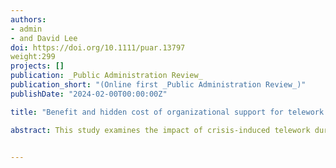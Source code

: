 ```yaml
---
authors:
- admin
- and David Lee
doi: https://doi.org/10.1111/puar.13797
weight:299 
projects: []
publication: _Public Administration Review_
publication_short: "(Online first _Public Administration Review_)"
publishDate: "2024-02-00T00:00:00Z"

title: "Benefit and hidden cost of organizational support for telework amid the COVID-19 pandemic on public employees’ job satisfaction and retention intention Boundary"

abstract: This study examines the impact of crisis-induced telework during the COVID-19 pandemic 2020 on public sector employees’ job satisfaction (JS) and retention intention (RI). Analyses of the 2020 Federal Employee Viewpoint Survey data reveal a negative association between the amount of COVID-induced telework and the federal employees’ JS and RI. However, this negative effect is mitigated by offering adequate organizational telework support for mandatory telework during the COVID peak and subsequently decreasing the amount of telework after the peak. Nevertheless, the findings also indicate that solid organizational support for teleworkers during the pandemic’s peak can ironically discourage them from returning to the regular work setting even when it is safe, potentially compromising organizational performance—a hidden cost of the organizational support. Still, this hidden cost does not appear to be significant enough to warrant revisions in the level of crisis-specific organizational support.


---
```

